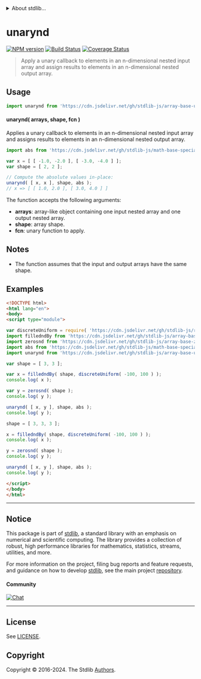 <!--

@license Apache-2.0

Copyright (c) 2023 The Stdlib Authors.

Licensed under the Apache License, Version 2.0 (the "License");
you may not use this file except in compliance with the License.
You may obtain a copy of the License at

   http://www.apache.org/licenses/LICENSE-2.0

Unless required by applicable law or agreed to in writing, software
distributed under the License is distributed on an "AS IS" BASIS,
WITHOUT WARRANTIES OR CONDITIONS OF ANY KIND, either express or implied.
See the License for the specific language governing permissions and
limitations under the License.

-->


<details>
  <summary>
    About stdlib...
  </summary>
  <p>We believe in a future in which the web is a preferred environment for numerical computation. To help realize this future, we've built stdlib. stdlib is a standard library, with an emphasis on numerical and scientific computation, written in JavaScript (and C) for execution in browsers and in Node.js.</p>
  <p>The library is fully decomposable, being architected in such a way that you can swap out and mix and match APIs and functionality to cater to your exact preferences and use cases.</p>
  <p>When you use stdlib, you can be absolutely certain that you are using the most thorough, rigorous, well-written, studied, documented, tested, measured, and high-quality code out there.</p>
  <p>To join us in bringing numerical computing to the web, get started by checking us out on <a href="https://github.com/stdlib-js/stdlib">GitHub</a>, and please consider <a href="https://opencollective.com/stdlib">financially supporting stdlib</a>. We greatly appreciate your continued support!</p>
</details>

# unarynd

[![NPM version][npm-image]][npm-url] [![Build Status][test-image]][test-url] [![Coverage Status][coverage-image]][coverage-url] <!-- [![dependencies][dependencies-image]][dependencies-url] -->

> Apply a unary callback to elements in an n-dimensional nested input array and assign results to elements in an n-dimensional nested output array.

<section class="intro">

</section>

<!-- /.intro -->



<section class="usage">

## Usage

```javascript
import unarynd from 'https://cdn.jsdelivr.net/gh/stdlib-js/array-base-unarynd@esm/index.mjs';
```

#### unarynd( arrays, shape, fcn )

Applies a unary callback to elements in an n-dimensional nested input array and assigns results to elements in an n-dimensional nested output array.

```javascript
import abs from 'https://cdn.jsdelivr.net/gh/stdlib-js/math-base-special-abs@esm/index.mjs';

var x = [ [ -1.0, -2.0 ], [ -3.0, -4.0 ] ];
var shape = [ 2, 2 ];

// Compute the absolute values in-place:
unarynd( [ x, x ], shape, abs );
// x => [ [ 1.0, 2.0 ], [ 3.0, 4.0 ] ]
```

The function accepts the following arguments:

-   **arrays**: array-like object containing one input nested array and one output nested array.
-   **shape**: array shape.
-   **fcn**: unary function to apply.

</section>

<!-- /.usage -->

<section class="notes">

## Notes

-   The function assumes that the input and output arrays have the same shape.

</section>

<!-- /.notes -->

<section class="examples">

## Examples

<!-- eslint no-undef: "error" -->

```html
<!DOCTYPE html>
<html lang="en">
<body>
<script type="module">

var discreteUniform = require( 'https://cdn.jsdelivr.net/gh/stdlib-js/random-base-discrete-uniform' ).factory;
import filledndBy from 'https://cdn.jsdelivr.net/gh/stdlib-js/array-base-fillednd-by@esm/index.mjs';
import zerosnd from 'https://cdn.jsdelivr.net/gh/stdlib-js/array-base-zerosnd@esm/index.mjs';
import abs from 'https://cdn.jsdelivr.net/gh/stdlib-js/math-base-special-abs@esm/index.mjs';
import unarynd from 'https://cdn.jsdelivr.net/gh/stdlib-js/array-base-unarynd@esm/index.mjs';

var shape = [ 3, 3 ];

var x = filledndBy( shape, discreteUniform( -100, 100 ) );
console.log( x );

var y = zerosnd( shape );
console.log( y );

unarynd( [ x, y ], shape, abs );
console.log( y );

shape = [ 3, 3, 3 ];

x = filledndBy( shape, discreteUniform( -100, 100 ) );
console.log( x );

y = zerosnd( shape );
console.log( y );

unarynd( [ x, y ], shape, abs );
console.log( y );

</script>
</body>
</html>
```

</section>

<!-- /.examples -->

<!-- Section for related `stdlib` packages. Do not manually edit this section, as it is automatically populated. -->

<section class="related">

</section>

<!-- /.related -->

<!-- Section for all links. Make sure to keep an empty line after the `section` element and another before the `/section` close. -->


<section class="main-repo" >

* * *

## Notice

This package is part of [stdlib][stdlib], a standard library with an emphasis on numerical and scientific computing. The library provides a collection of robust, high performance libraries for mathematics, statistics, streams, utilities, and more.

For more information on the project, filing bug reports and feature requests, and guidance on how to develop [stdlib][stdlib], see the main project [repository][stdlib].

#### Community

[![Chat][chat-image]][chat-url]

---

## License

See [LICENSE][stdlib-license].


## Copyright

Copyright &copy; 2016-2024. The Stdlib [Authors][stdlib-authors].

</section>

<!-- /.stdlib -->

<!-- Section for all links. Make sure to keep an empty line after the `section` element and another before the `/section` close. -->

<section class="links">

[npm-image]: http://img.shields.io/npm/v/@stdlib/array-base-unarynd.svg
[npm-url]: https://npmjs.org/package/@stdlib/array-base-unarynd

[test-image]: https://github.com/stdlib-js/array-base-unarynd/actions/workflows/test.yml/badge.svg?branch=main
[test-url]: https://github.com/stdlib-js/array-base-unarynd/actions/workflows/test.yml?query=branch:main

[coverage-image]: https://img.shields.io/codecov/c/github/stdlib-js/array-base-unarynd/main.svg
[coverage-url]: https://codecov.io/github/stdlib-js/array-base-unarynd?branch=main

<!--

[dependencies-image]: https://img.shields.io/david/stdlib-js/array-base-unarynd.svg
[dependencies-url]: https://david-dm.org/stdlib-js/array-base-unarynd/main

-->

[chat-image]: https://img.shields.io/gitter/room/stdlib-js/stdlib.svg
[chat-url]: https://app.gitter.im/#/room/#stdlib-js_stdlib:gitter.im

[stdlib]: https://github.com/stdlib-js/stdlib

[stdlib-authors]: https://github.com/stdlib-js/stdlib/graphs/contributors

[umd]: https://github.com/umdjs/umd
[es-module]: https://developer.mozilla.org/en-US/docs/Web/JavaScript/Guide/Modules

[deno-url]: https://github.com/stdlib-js/array-base-unarynd/tree/deno
[umd-url]: https://github.com/stdlib-js/array-base-unarynd/tree/umd
[esm-url]: https://github.com/stdlib-js/array-base-unarynd/tree/esm
[branches-url]: https://github.com/stdlib-js/array-base-unarynd/blob/main/branches.md

[stdlib-license]: https://raw.githubusercontent.com/stdlib-js/array-base-unarynd/main/LICENSE

</section>

<!-- /.links -->
